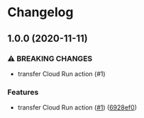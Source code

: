 # Changelog

## 1.0.0 (2020-11-11)


### ⚠ BREAKING CHANGES

* transfer Cloud Run action (#1)

### Features

* transfer Cloud Run action ([#1](https://www.github.com/google-github-actions/deploy-cloudrun/issues/1)) ([6928ef0](https://www.github.com/google-github-actions/deploy-cloudrun/commit/6928ef0afe589614373c7d6ccc6f1dd4b149f96f))
